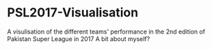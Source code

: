 # PSL2017-Visualisation
A visulisation of the different teams' performance in the 2nd edition of Pakistan Super League in 2017
A bit about myself?
